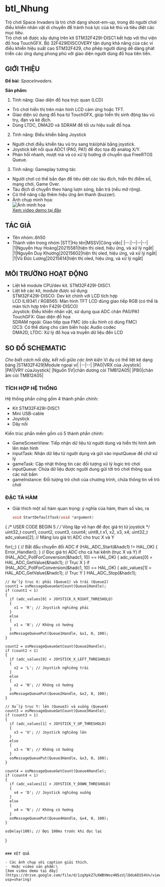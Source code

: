 # btl_Nhung

Trò chơi Space Invaders là trò chời dạng shoot-em-up, trong đó người chơi điều khiển nhân vật di chuyển để tránh hoả lực của kẻ thù và tiêu diệt các mục tiêu.  
Trò chơi sẽ được xây dựng trên kit STM32F429I-DISC1 kết hợp với thư viện đồ hoạ TouchGFX. Bộ 32F429IDISCOVERY tận dụng khả năng của các vi điều khiển hiệu suất cao STM32F429, cho phép người dùng dễ dàng phát triển các ứng dụng phong phú với giao diện người dùng đồ họa tiên tiến.


## GIỚI THIỆU

__Đề bài__: _SpaceInvaders._

__Sản phẩm:__
1. Tính năng: Giao diện đồ họa trực quan (LCD)
- Trò chơi hiển thị trên màn hình LCD cảm ứng hoặc TFT.
- Giao diện sử dụng đồ họa từ TouchGFX, giúp hiển thị sinh động tàu vũ trụ, đạn và kẻ địch.
- Dùng LTDC, DMA2D và SDRAM để tối ưu hiệu suất đồ họa.
2. Tính năng: Điều khiển bằng Joystick
- Người chơi điều khiển tàu vũ trụ sang trái/phải bằng joystick.
- Joystick kết nối qua ADC1 (PA0, PA1) để đọc tọa độ analog X/Y.
- Phản hồi nhanh, mượt mà và có xử lý hướng di chuyển qua FreeRTOS Queue.
3. Tính năng: Gameplay tương tác
- Người chơi có thể bắn đạn để tiêu diệt các tàu địch, hiển thị điểm số, mạng chơi, Game Over.
- Tàu địch di chuyển theo hàng lượn sóng, bắn trả (nếu mở rộng).
- Có thể nâng cấp thêm hiệu ứng âm thanh (buzzer).
- Ảnh chụp minh họa:\
  ![Ảnh minh họa](https://soict.hust.edu.vn/wp-content/uploads/logo-soict-hust-1-1024x416.png)\
  [Xem video demo tại đây](https://drive.google.com/file/d/1zgXpkZ7LKWBVWoz4N5zUjlDdu6DS54Vn/view?usp=sharing)

## TÁC GIẢ

- Tên nhóm:.6h50
- Thành viên trong nhóm
  |STT|Họ tên|MSSV|Công việc|
  |--:|--|--|--|
  |1|Nguyễn Huy Hoàng|20215581|hiện thị oled, hiệu ứng, và xử lý ngắt|
  |1|Nguyễn Duy Khương|20215602|hiện thị oled, hiệu ứng, và xử lý ngắt|
  |1|Vũ Đức Lương|20215614|hiện thị oled, hiệu ứng, và xử lý ngắt|


## MÔI TRƯỜNG HOẠT ĐỘNG

- Liệt kê module CPU/dev kit.
STM32F429I-DISC1.
- Liệt kê các kit, module được sử dụng:\
STM32F429I-DISCO: Dev kit chính với LCD tích hợp\
LCD ILI9341 / RGB565: Màn hình TFT LCD dùng giao tiếp RGB (có thể là màn tích hợp trên F429I-DISCO)\
Joystick:	Điều khiển nhân vật, sử dụng qua ADC chân PA0/PA1\
TouchGFX: Giao diện đồ họa\
SDRAM ngoài: Giao tiếp qua FMC (do cấu hình có dùng FMC)\
I2C3: Có thể dùng cho cảm biến hoặc Audio codec\
DMA2D, LTDC: Xử lý đồ họa và truyền dữ liệu đến LCD

## SO ĐỒ SCHEMATIC

_Cho biết cách nối dây, kết nối giữa các linh kiện_ 
Ví dụ có thể liệt kê dạng bảng
|STM32F429|Module ngoại vi|
|--|--|
|PA0|VRX của Joystick|
|PA1|VRY củaJoystick|
|Nguồn 5V|chân dương còi TMB12A05|
|PB0|chân âm còi TMB12A05|




### TÍCH HỢP HỆ THỐNG

  Hệ thống phần cứng gồm 4 thành phần chính:
-	Kit STM32F429I-DISC1
-	Mini USB-cable 
- Joystick
-	Dây nối

  Kiến trúc phần mềm gồm có 5 thành phần chính:
-	GameScreenView: Tiếp nhận dữ liệu từ người dung và hiển thị hình ảnh lên màn hình
-	inputTask: Nhận dữ liệu từ người dụng và gửi vào inputQueue để chờ xử lý
-	gameTask: Cập nhật thông tin các đối tượng xử lý logic trò chơi
-	inputQueue: Chứa dữ liệu được người dung gửi tới trò chơi thông qua các nút bấm
-	gameInstance: Đối tượng trò chơi của chương trình, chứa thông tin về trò chơi


### ĐẶC TẢ HÀM

- Giải thích một số hàm quan trọng: ý nghĩa của hàm, tham số vào, ra

  ```C
  void StartDefaultTask(void *argument)
{
  /* USER CODE BEGIN 5 */
  /* Vòng lặp vô hạn để đọc giá trị từ joystick */
  uint32_t count1, count2, count3, count4;
  uint8_t x1, x2, x3, x4;
  uint32_t adc_values[2]; // Mảng lưu giá trị ADC cho trục X và Y

  for(;;)
  {
    // Bắt đầu chuyển đổi ADC
    if (HAL_ADC_Start(&hadc1) != HAL_OK)
    {
      Error_Handler();
    }
    // Đọc giá trị ADC cho cả hai kênh (trục X và Y)
    if (HAL_ADC_PollForConversion(&hadc1, 10) == HAL_OK)
    {
      adc_values[0] = HAL_ADC_GetValue(&hadc1); // Trục X
    }
    if (HAL_ADC_PollForConversion(&hadc1, 10) == HAL_OK)
    {
      adc_values[1] = HAL_ADC_GetValue(&hadc1); // Trục Y
    }
    HAL_ADC_Stop(&hadc1);

    // Xử lý trục X: phải (Queue1) và trái (Queue2)
    count1 = osMessageQueueGetCount(Queue1Handle);
    if (count1 < 1)
    {
      if (adc_values[0] > JOYSTICK_X_RIGHT_THRESHOLD)
      {
        x1 = 'R'; // Joystick nghiêng phải
      }
      else
      {
        x1 = 'N'; // Không có hướng
      }
      osMessageQueuePut(Queue1Handle, &x1, 0, 100);
    }

    count2 = osMessageQueueGetCount(Queue2Handle);
    if (count2 < 1)
    {
      if (adc_values[0] < JOYSTICK_X_LEFT_THRESHOLD)
      {
        x2 = 'L'; // Joystick nghiêng trái
      }
      else
      {
        x2 = 'N'; // Không có hướng
      }
      osMessageQueuePut(Queue2Handle, &x2, 0, 100);
    }

    // Xử lý trục Y: lên (Queue3) và xuống (Queue4)
    count3 = osMessageQueueGetCount(Queue3Handle);
    if (count3 < 1)
    {
      if (adc_values[1] < JOYSTICK_Y_UP_THRESHOLD)
      {
        x3 = 'U'; // Joystick nghiêng lên
      }
      else
      {
        x3 = 'N'; // Không có hướng
      }
      osMessageQueuePut(Queue3Handle, &x3, 0, 100);
    }

    count4 = osMessageQueueGetCount(Queue4Handle);
    if (count4 < 1)
    {
      if (adc_values[1] > JOYSTICK_Y_DOWN_THRESHOLD)
      {
        x4 = 'D'; // Joystick nghiêng xuống
      }
      else
      {
        x4 = 'N'; // Không có hướng
      }
      osMessageQueuePut(Queue4Handle, &x4, 0, 100);
    }

    osDelay(100); // Đợi 100ms trước khi đọc lại
  }
  ```
  
### KẾT QUẢ

- Các ảnh chụp với caption giải thích.
-  Hoặc video sản phẩm:\  
 [Xem video demo tại đây](https://drive.google.com/file/d/1zgXpkZ7LKWBVWoz4N5zUjlDdu6DS54Vn/view?usp=sharing)

